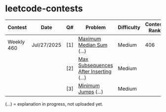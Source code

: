# leetcode-contests

| Contest       | Date        | Q# | Problem                                                                 | Difficulty | Contest Rank |
|---------------|-------------|----|--------------------------------------------------------------------------|------------|---------------|
| Weekly 460    | Jul/27/2025 | [1]  | [Maximum Median Sum](https://leetcode.com/problems/maximum-median-sum-of-subsequences-of-size-3/) (...) | Medium     | 406           |
|               |             | [2]  | [Max Subsequences After Inserting](https://leetcode.com/problems/maximum-number-of-subsequences-after-one-inserting/) (...) | Medium     |               |
|               |             | [3]  | [Minimum Jumps](https://leetcode.com/problems/minimum-jumps-to-reach-end-via-prime-teleportation/description/) (...) | Medium     |               |

(...) = explanation in progress, not uploaded yet.
